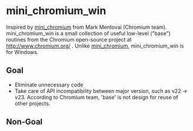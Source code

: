 mini_chromium_win
=================

Inspired by [mini_chromium][1] from Mark Mentovai (Chromium team). mini\_chromium\_win is a small collection of useful low-level ("base")
routines from the Chromium open-source project at
http://www.chromium.org/ . Unlike [mini_chromium][1], mini\_chromium\_win is for Windows.

## Goal
- Eliminate unnecessary code
- Take care of API incompatibility between major version, such as v22 -> v23. According to Chromium team, 'base' is not design for reuse of other projects.

## Non-Goal

[1]: https://github.com/mark-chromium/mini_chromium
